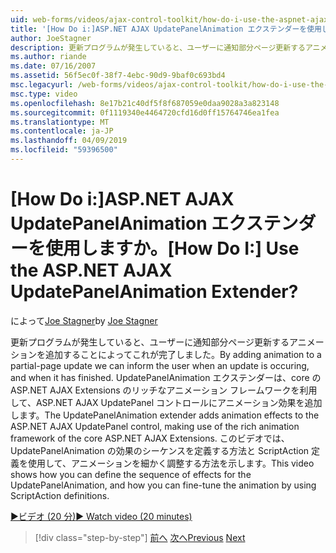 ```yaml
---
uid: web-forms/videos/ajax-control-toolkit/how-do-i-use-the-aspnet-ajax-updatepanelanimation-extender
title: '[How Do i:]ASP.NET AJAX UpdatePanelAnimation エクステンダーを使用しますか。 | Microsoft Docs'
author: JoeStagner
description: 更新プログラムが発生していると、ユーザーに通知部分ページ更新するアニメーションを追加することによってこれが完了しました。 UpdatePanelAnimation エクステンダーをしています.
ms.author: riande
ms.date: 07/16/2007
ms.assetid: 56f5ec0f-38f7-4ebc-90d9-9baf0c693bd4
msc.legacyurl: /web-forms/videos/ajax-control-toolkit/how-do-i-use-the-aspnet-ajax-updatepanelanimation-extender
msc.type: video
ms.openlocfilehash: 8e17b21c40df5f8f687059e0daa9028a3a823148
ms.sourcegitcommit: 0f1119340e4464720cfd16d0ff15764746ea1fea
ms.translationtype: MT
ms.contentlocale: ja-JP
ms.lasthandoff: 04/09/2019
ms.locfileid: "59396500"
---
```

# <a name="how-do-i-use-the-aspnet-ajax-updatepanelanimation-extender"></a><span data-ttu-id="ef2c2-105">[How Do i:]ASP.NET AJAX UpdatePanelAnimation エクステンダーを使用しますか。</span><span class="sxs-lookup"><span data-stu-id="ef2c2-105">[How Do I:] Use the ASP.NET AJAX UpdatePanelAnimation Extender?</span></span>

<span data-ttu-id="ef2c2-106">によって[Joe Stagner](https://github.com/JoeStagner)</span><span class="sxs-lookup"><span data-stu-id="ef2c2-106">by [Joe Stagner](https://github.com/JoeStagner)</span></span>

<span data-ttu-id="ef2c2-107">更新プログラムが発生していると、ユーザーに通知部分ページ更新するアニメーションを追加することによってこれが完了しました。</span><span class="sxs-lookup"><span data-stu-id="ef2c2-107">By adding animation to a partial-page update we can inform the user when an update is occuring, and when it has finished.</span></span> <span data-ttu-id="ef2c2-108">UpdatePanelAnimation エクステンダーは、core の ASP.NET AJAX Extensions のリッチなアニメーション フレームワークを利用して、ASP.NET AJAX UpdatePanel コントロールにアニメーション効果を追加します。</span><span class="sxs-lookup"><span data-stu-id="ef2c2-108">The UpdatePanelAnimation extender adds animation effects to the ASP.NET AJAX UpdatePanel control, making use of the rich animation framework of the core ASP.NET AJAX Extensions.</span></span> <span data-ttu-id="ef2c2-109">このビデオでは、UpdatePanelAnimation の効果のシーケンスを定義する方法と ScriptAction 定義を使用して、アニメーションを細かく調整する方法を示します。</span><span class="sxs-lookup"><span data-stu-id="ef2c2-109">This video shows how you can define the sequence of effects for the UpdatePanelAnimation, and how you can fine-tune the animation by using ScriptAction definitions.</span></span>

[<span data-ttu-id="ef2c2-110">&#9654;ビデオ (20 分)</span><span class="sxs-lookup"><span data-stu-id="ef2c2-110">&#9654; Watch video (20 minutes)</span></span>](https://channel9.msdn.com/Blogs/ASP-NET-Site-Videos/how-do-i-use-the-aspnet-ajax-updatepanelanimation-extender)

> [!div class="step-by-step"]
> <span data-ttu-id="ef2c2-111">[前へ](how-do-i-use-the-aspnet-ajax-slideshow-extender.md)
> [次へ](how-do-i-the-ajax-toolkit-reorder-control.md)</span><span class="sxs-lookup"><span data-stu-id="ef2c2-111">[Previous](how-do-i-use-the-aspnet-ajax-slideshow-extender.md)
[Next](how-do-i-the-ajax-toolkit-reorder-control.md)</span></span>
